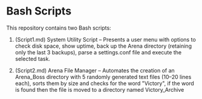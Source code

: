 # Bash Scripts

This repository contains two Bash scripts:

1) (Script1.md) System Utility Script – Presents a user menu with options to check disk space, show uptime, back up the Arena directory (retaining only the last 3 backups), parse a settings.conf file and execute the selected task.

2) (Script2.md) Arena File Manager – Automates the creation of an Arena_Boss directory with 5 randomly generated text files (10–20 lines each), sorts them by size and checks for the word "Victory", if the word is found then the file is moved to a directory named Victory_Archive
